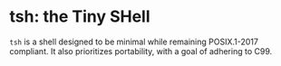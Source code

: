 # tsh: the Tiny SHell
`tsh` is a shell designed to be minimal while remaining POSIX.1-2017 compliant. It also prioritizes portability, with a goal of adhering to C99.